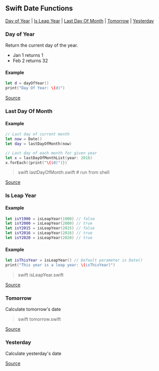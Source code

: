 
## Swift Date Functions

[Day of Year](#day-of-Year) | [Is Leap Year](#is-Leap-Year) | [Last Day Of Month](#last-Day-Of-Month) | [Tomorrow](#tomorrow) | [Yesterday](#yesterday)

### Day of Year
Return the current day of the year.

- Jan 1 returns 1
- Feb 2 returns 32

#### Example
```swift
let d = dayOfYear()
print("Day Of Year: \(d)")
```

[Source](dayOfYear.swift)

### Last Day Of Month

#### Example
```swift
// Last day of current month
let now = Date()
let day = lastDayOfMonth(now)
```

```swift
// Last day of each month for given year
let x = lastDayOfMonthList(year: 2016)
x.forEach({print("\($0)")})
```

> swift lastDayOfMonth.swift # run from shell

[Source](lastDayOfMonth.swift)

### Is Leap Year

#### Example

```swift
let isY1900 = isLeapYear(1900) // false
let isY2000 = isLeapYear(2000) // true
let isY2015 = isLeapYear(2015) // false
let isY2016 = isLeapYear(2016) // true
let isY2020 = isLeapYear(2020) // true
```
#### Example
```swift
let isThisYear = isLeapYear() // Default parameter is Date()
print("This year is a leap year: \(isThisYear)")
```

> swift isLeapYear.swift

[Source](isLeapYear.swift)

### Tomorrow
Calculate tomorrow's date

> swift tomorrow.swift

[Source](tomorrow.swift)

### Yesterday
Calculate yesterday's date

[Source](yesterday.swift)

